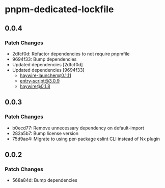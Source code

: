 # pnpm-dedicated-lockfile

## 0.0.4

### Patch Changes

- 2dfcf0d: Refactor dependencies to not require pnpmfile
- 9694f33: Bump dependencies
- Updated dependencies [2dfcf0d]
- Updated dependencies [9694f33]
  - haywire-launcher@0.1.11
  - entry-script@3.0.9
  - haywire@0.1.8

## 0.0.3

### Patch Changes

- b0ecd77: Remove unnecessary dependency on default-import
- 282a5b7: Bump license version
- 75d9ae4: Migrate to using per-package eslint CLI instead of Nx plugin

## 0.0.2

### Patch Changes

- 568a84d: Bump dependencies
